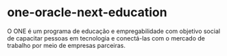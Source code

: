 # one-oracle-next-education
O ONE é um programa de educação e empregabilidade com objetivo social de capacitar pessoas em tecnologia e conectá-las com o mercado de trabalho por meio de empresas parceiras.
